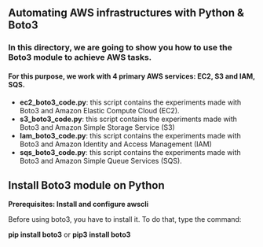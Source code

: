 ## Automating AWS infrastructures with Python & Boto3

### In this directory, we are going to show you how to use the Boto3 module to achieve AWS tasks.
#### For this purpose, we work with 4 primary AWS services: EC2, S3 and IAM, SQS.

* **ec2_boto3_code.py**: this script contains the experiments made with Boto3 and Amazon Elastic Compute Cloud (EC2).
* **s3_boto3_code.py**: this script contains the experiments made with Boto3 and Amazon Simple Storage Service (S3)
* **Iam_boto3_code.py**: this script contains the experiments made with Boto3 and Amazon Identity and Access Management (IAM)
* **sqs_boto3_code.py**: this script contains the experiments made with Boto3 and Amazon Simple Queue Services (SQS).

## Install Boto3 module on Python

**Prerequisites: Install and configure awscli**

Before using boto3, you have to install it. To do that, type the command:

**pip install boto3** or **pip3 install boto3**


